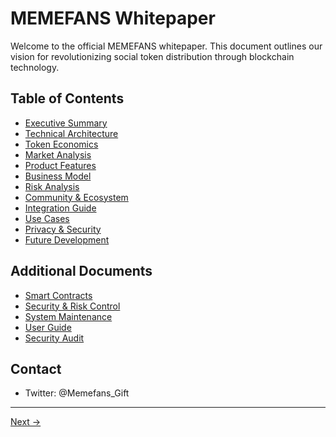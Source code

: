 # MEMEFANS Whitepaper

Welcome to the official MEMEFANS whitepaper. This document outlines our vision for revolutionizing social token distribution through blockchain technology.

## Table of Contents

* [Executive Summary](executive-summary.md)
* [Technical Architecture](technical-architecture.md)
* [Token Economics](token-economics.md)
* [Market Analysis](market-analysis.md)
* [Product Features](product-features.md)
* [Business Model](business-model.md)
* [Risk Analysis](risk-analysis.md)
* [Community & Ecosystem](community-ecosystem.md)
* [Integration Guide](integration-guide.md)
* [Use Cases](use-cases.md)
* [Privacy & Security](privacy-security.md)
* [Future Development](future-development.md)

## Additional Documents

* [Smart Contracts](smart-contracts.md)
* [Security & Risk Control](security-risk-control.md)
* [System Maintenance](system-maintenance.md)
* [User Guide](user-guide.md)
* [Security Audit](security-audit.md)

## Contact

* Twitter: @Memefans_Gift

---

[Next →](executive-summary.md)
